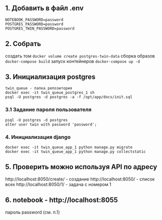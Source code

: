 ## 1. Добавить в файл .env
```
NOTEBOOK_PASSWORD=password
POSTGRES_PASSWORD=password
POSTGRES_TWIN_PASSWORD=password
```

## 2. Собрать
создать том `docker volume create postgres-twin-data`
сборка образов `docker-compose build`
запуск контейнеров `docker-compose up -d`

## 3. Инициализация postgres
```
twin_queue - папка репозитория
docker exec -it twin_queue_postgres_1 sh
psql -U postgres -d postgres -a -f /opt/app/docs/init.sql
```

### 3.1 Задание пароля пользователя
```
psql -U postgres -d postgres
alter user twin with password 'password';
```

### 4. Инициализация django
```
docker exec -it twin_queue_app_1 python manage.py migrate
docker exec -it twin_queue_app_1 python manage.py collectstatic
```

## 5. Проверить можно используя API по адресу
http://localhost:8050/create/ - создание
http://localhost:8050/ - список всех
http://localhost:8050/1/ - задача с номером 1

## 6. notebook - http://localhost:8055
пароль password (см. п.1)
